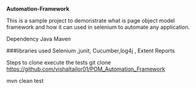 **Automation-Framework**

This is a sample project to demonstrate what is page object model framework and how it can used in selenium to automate any application.

Dependency Java Maven

###libraries used Selenium ,junit, Cucumber,log4j , Extent Reports

Steps to clone execute the tests
git clone https://github.com/vishaltailor01/POM_Automation_Framework

mvn clean test






